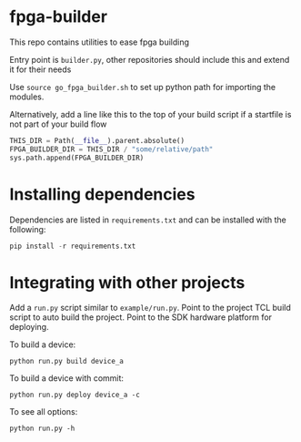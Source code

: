 # fpga-builder

This repo contains utilities to ease fpga building

Entry point is `builder.py`, other repositories should include this and extend it for their needs

Use `source go_fpga_builder.sh` to set up python path for importing the modules.

Alternatively, add a line like this to the top of your build script if a startfile is not part of your build flow
```python
THIS_DIR = Path(__file__).parent.absolute()
FPGA_BUILDER_DIR = THIS_DIR / "some/relative/path"
sys.path.append(FPGA_BUILDER_DIR)
```

# Installing dependencies

Dependencies are listed in `requirements.txt` and can be installed with the following:

```python
pip install -r requirements.txt
```

# Integrating with other projects

Add a `run.py` script similar to `example/run.py`. Point to the project TCL build script to auto build the project. Point to the SDK hardware platform for deploying.

To build a device:

`python run.py build device_a`

To build a device with commit:

`python run.py deploy device_a -c`

To see all options:

`python run.py -h`